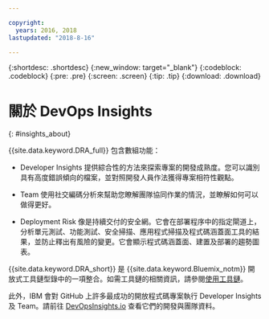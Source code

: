 ```yaml
---

copyright:
  years: 2016, 2018
lastupdated: "2018-8-16"

---
```


{:shortdesc: .shortdesc}
{:new_window: target="_blank"}
{:codeblock: .codeblock}
{:pre: .pre}
{:screen: .screen}
{:tip: .tip}
{:download: .download}

# 關於 DevOps Insights
{: #insights_about}

{{site.data.keyword.DRA_full}} 包含數組功能：

   * Developer Insights 提供綜合性的方法來探索專案的開發成熟度。您可以識別具有高度錯誤傾向的檔案，並對照開發人員作法獲得專案相符性觀點。

   * Team 使用社交編碼分析來幫助您瞭解團隊協同作業的情況，並瞭解如何可以做得更好。

   * Deployment Risk 像是持續交付的安全網。它會在部署程序中的指定閘道上，分析單元測試、功能測試、安全掃描、應用程式掃描及程式碼涵蓋面工具的結果，並防止釋出有風險的變更。它會顯示程式碼涵蓋面、建置及部署的趨勢圖表。  

{{site.data.keyword.DRA_short}} 是 {{site.data.keyword.Bluemix_notm}} 開放式工具鏈型錄中的一項整合。如需工具鏈的相關資訊，請參閱[使用工具鏈](/docs/services/ContinuousDelivery/toolchains_working.html)。

此外，IBM 會對 GitHub 上許多最成功的開放程式碼專案執行 Developer Insights 及 Team。請前往 [DevOpsInsights.io](http://devopsinsights.io/) 查看它們的開發與團隊資料。
